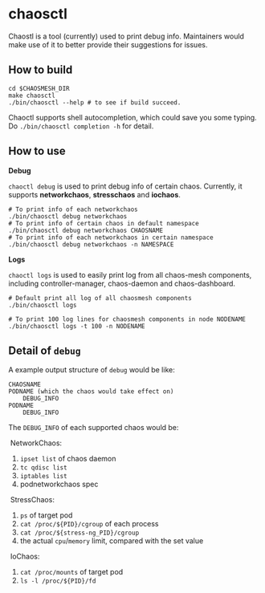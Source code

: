 # chaosctl

Chaostl is a tool (currently) used to print debug info. Maintainers would make use of it to better provide their suggestions for issues.

## How to build
```shell
cd $CHAOSMESH_DIR
make chaosctl
./bin/chaosctl --help # to see if build succeed.
```
Chaoctl supports shell autocompletion, which could save you some typing. Do `./bin/chaosctl completion -h` for detail.

## How to use
**Debug**

`chaoctl debug` is used to print debug info of certain chaos. Currently, it supports **networkchaos**, **stresschaos** and **iochaos**.
```shell
# To print info of each networkchaos
./bin/chaosctl debug networkchaos
# To print info of certain chaos in default namespace
./bin/chaosctl debug networkchaos CHAOSNAME
# To print info of each networkchaos in certain namespace
./bin/chaosctl debug networkchaos -n NAMESPACE
```

**Logs**

`chaoctl logs` is used to easily print log from all chaos-mesh components, including controller-manager, chaos-daemon and chaos-dashboard.
```shell
# Default print all log of all chaosmesh components
./bin/chaosctl logs

# To print 100 log lines for chaosmesh components in node NODENAME
./bin/chaosctl logs -t 100 -n NODENAME
```

## Detail of `debug`
A example output structure of `debug` would be like: 
```
CHAOSNAME
PODNAME (which the chaos would take effect on)
    DEBUG_INFO
PODNAME
    DEBUG_INFO
```
The `DEBUG_INFO` of each supported chaos would be:

​	NetworkChaos:
1. `ipset list` of chaos daemon
2. `tc qdisc list`
3. `iptables list`
4. podnetworkchaos spec

​	StressChaos:
1. `ps` of target pod
2. `cat /proc/${PID}/cgroup` of each process
3. `cat /proc/${stress-ng_PID}/cgroup`
4. the actual `cpu`/`memory` limit, compared with the set value

​	IoChaos:
1. `cat /proc/mounts` of target pod
2. `ls -l /proc/${PID}/fd`
